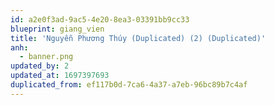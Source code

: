 ```yaml
---
id: a2e0f3ad-9ac5-4e20-8ea3-03391bb9cc33
blueprint: giang_vien
title: 'Nguyễn Phương Thúy (Duplicated) (2) (Duplicated)'
anh:
  - banner.png
updated_by: 2
updated_at: 1697397693
duplicated_from: ef117b0d-7ca6-4a37-a7eb-96bc89b7c4af
---
```

